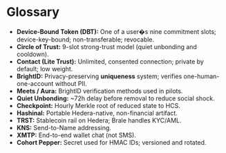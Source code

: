 # Glossary

- **Device-Bound Token (DBT):** One of a user�s nine commitment slots; device-key-bound; non-transferable; revocable.  
- **Circle of Trust:** 9-slot strong-trust model (quiet unbonding and cooldown).  
- **Contact (Lite Trust):** Unlimited, consented connection; private by default; low weight.  
- **BrightID:** Privacy-preserving **uniqueness** system; verifies one-human-one-account without PII.  
- **Meets / Aura:** BrightID verification methods used in pilots.  
- **Quiet Unbonding:** ~72h delay before removal to reduce social shock.  
- **Checkpoint:** Hourly Merkle root of reduced state to HCS.  
- **Hashinal:** Portable Hedera-native, non-financial artifact.  
- **TRST:** Stablecoin rail on Hedera; Brale handles KYC/AML.  
- **KNS:** Send-to-Name addressing.  
- **XMTP:** End-to-end wallet chat (not SMS).  
- **Cohort Pepper:** Secret used for HMAC IDs; versioned and rotated.
